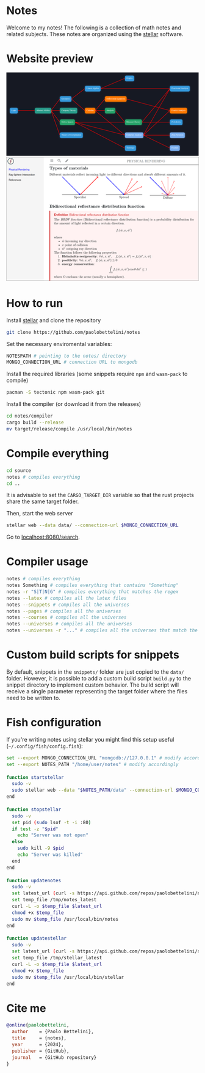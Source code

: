 # Notes

Welcome to my notes! The following is a collection of math notes
and related subjects.
These notes are organized using the [stellar](https://github.com/paolobettelini/stellar)
software.

# Website preview

![universe preview](./media/universe.png)
![course preview](./media/physicalrendering.png)

# How to run
Install [stellar](https://github.com/paolobettelini/stellar)
and clone the repository
```bash
git clone https://github.com/paolobettelini/notes
```
Set the necessary enviromental variables:
```bash
NOTESPATH # pointing to the notes/ directory
MONGO_CONNECTION_URL # connection URL to mongodb
```
Install the required libraries (some snippets require `npm` and `wasm-pack` to compile)
```bash
pacman -S tectonic npm wasm-pack git
```
Install the compiler (or download it from the releases)
```bash
cd notes/compiler
cargo build --release
mv target/release/compile /usr/local/bin/notes
```
# Compile everything
```bash
cd source
notes # compiles everything
cd ..
```

It is advisable to set the `CARGO_TARGET_DIR` variable so that
the rust projects share the same target folder.

Then, start the web server
```bash
stellar web --data data/ --connection-url $MONGO_CONNECTION_URL
```
Go to [localhost:8080/search](http://localhost:8080/search).

# Compiler usage
```bash
notes # compiles everything
notes Something # compiles everything that contains "Something"
notes -r "S|T|N|G" # compiles everything that matches the regex
notes --latex # compiles all the latex files
notes --snippets # compiles all the universes
notes --pages # compiles all the universes
notes --courses # compiles all the universes
notes --universes # compiles all the universes
notes --universes -r "..." # compiles all the universes that match the regex
```

# Custom build scripts for snippets
By default, snippets in the `snippets/` folder are just copied to the `data/` folder.
However, it is possible to add a custom build script `build.py` to the snippet directory
to implement custom behavior. The build script will receive a single parameter representing
the target folder where the files need to be written to.

# Fish configuration
If you're writing notes using stellar you might find this setup useful (`~/.config/fish/config.fish`):
```bash
set --export MONGO_CONNECTION_URL "mongodb://127.0.0.1" # modify accordingly
set --export NOTES_PATH "/home/user/notes" # modify accordingly

function startstellar
  sudo -v
  sudo stellar web --data "$NOTES_PATH/data" --connection-url $MONGO_CONNECTION_URL --port 80
end

function stopstellar
  sudo -v
  set pid (sudo lsof -t -i :80)
  if test -z "$pid"
    echo "Server was not open"
  else
    sudo kill -9 $pid
    echo "Server was killed"
  end
end

function updatenotes
  sudo -v
  set latest_url (curl -s https://api.github.com/repos/paolobettelini/notes/releases/latest | grep browser_download_url | cut -d '"' -f 4)
  set temp_file /tmp/notes_latest
  curl -L -o $temp_file $latest_url
  chmod +x $temp_file
  sudo mv $temp_file /usr/local/bin/notes
end

function updatestellar
  sudo -v
  set latest_url (curl -s https://api.github.com/repos/paolobettelini/stellar/releases/latest | grep browser_download_url | cut -d '"' -f 4)
  set temp_file /tmp/stellar_latest
  curl -L -o $temp_file $latest_url
  chmod +x $temp_file
  sudo mv $temp_file /usr/local/bin/stellar
end
```

# Cite me
```bib
@online{paolobettelini,
  author    = {Paolo Bettelini},
  title     = {notes},
  year      = {2024},
  publisher = {GitHub},
  journal   = {GitHub repository}
}
```
